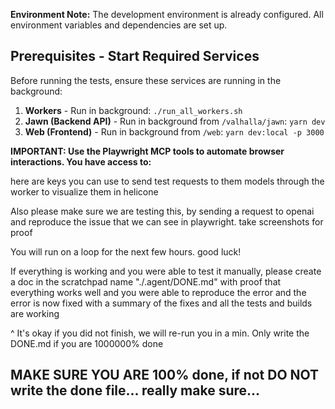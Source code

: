 **Environment Note:** The development environment is already configured. All environment variables and dependencies are set up.

## Prerequisites - Start Required Services

Before running the tests, ensure these services are running in the background:

1. **Workers** - Run in background: `./run_all_workers.sh`
2. **Jawn (Backend API)** - Run in background from `/valhalla/jawn`: `yarn dev`
3. **Web (Frontend)** - Run in background from `/web`: `yarn dev:local -p 3000`

**IMPORTANT: Use the Playwright MCP tools to automate browser interactions. You have access to:**

here are keys you can use to send test requests to them models through the worker to visualize them in helicone

Also please make sure we are testing this, by sending a request to openai and reproduce the issue that we can see in playwright. take screenshots for proof

You will run on a loop for the next few hours. good luck!

If everything is working and you were able to test it manually, please create a doc in the scratchpad name "./.agent/DONE.md" with proof that everything works well and you were able to reproduce the error and the error is now fixed with a summary of the fixes and all the tests and builds are working

^ It's okay if you did not finish, we will re-run you in a min. Only write the DONE.md if you are 1000000% done

## MAKE SURE YOU ARE 100% done, if not DO NOT write the done file... really make sure...

